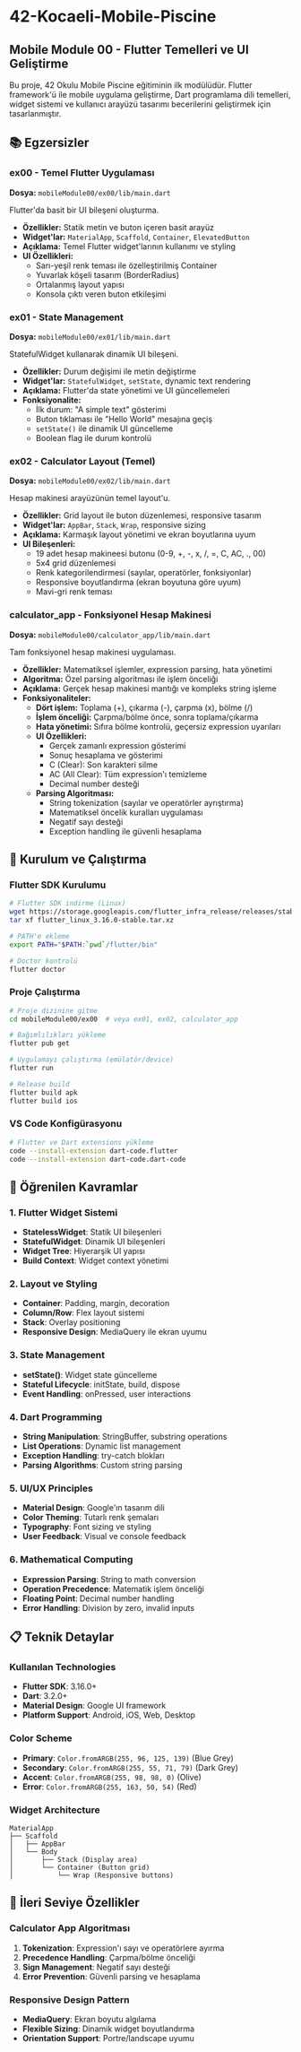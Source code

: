 # 42-Kocaeli-Mobile-Piscine
## Mobile Module 00 - Flutter Temelleri ve UI Geliştirme

Bu proje, 42 Okulu Mobile Piscine eğitiminin ilk modülüdür. Flutter framework'ü ile mobile uygulama geliştirme, Dart programlama dili temelleri, widget sistemi ve kullanıcı arayüzü tasarımı becerilerini geliştirmek için tasarlanmıştır.

## 📚 Egzersizler

### ex00 - Temel Flutter Uygulaması
**Dosya:** `mobileModule00/ex00/lib/main.dart`

Flutter'da basit bir UI bileşeni oluşturma.
- **Özellikler:** Statik metin ve buton içeren basit arayüz
- **Widget'lar:** `MaterialApp`, `Scaffold`, `Container`, `ElevatedButton`
- **Açıklama:** Temel Flutter widget'larının kullanımı ve styling
- **UI Özellikleri:**
  - Sarı-yeşil renk teması ile özelleştirilmiş Container
  - Yuvarlak köşeli tasarım (BorderRadius)
  - Ortalanmış layout yapısı
  - Konsola çıktı veren buton etkileşimi

### ex01 - State Management
**Dosya:** `mobileModule00/ex01/lib/main.dart`

StatefulWidget kullanarak dinamik UI bileşeni.
- **Özellikler:** Durum değişimi ile metin değiştirme
- **Widget'lar:** `StatefulWidget`, `setState`, dynamic text rendering
- **Açıklama:** Flutter'da state yönetimi ve UI güncellemeleri
- **Fonksiyonalite:**
  - İlk durum: "A simple text" gösterimi
  - Buton tıklaması ile "Hello World" mesajına geçiş
  - `setState()` ile dinamik UI güncelleme
  - Boolean flag ile durum kontrolü

### ex02 - Calculator Layout (Temel)
**Dosya:** `mobileModule00/ex02/lib/main.dart`

Hesap makinesi arayüzünün temel layout'u.
- **Özellikler:** Grid layout ile buton düzenlemesi, responsive tasarım
- **Widget'lar:** `AppBar`, `Stack`, `Wrap`, responsive sizing
- **Açıklama:** Karmaşık layout yönetimi ve ekran boyutlarına uyum
- **UI Bileşenleri:**
  - 19 adet hesap makineesi butonu (0-9, +, -, x, /, =, C, AC, ., 00)
  - 5x4 grid düzenlemesi
  - Renk kategorilendirmesi (sayılar, operatörler, fonksiyonlar)
  - Responsive boyutlandırma (ekran boyutuna göre uyum)
  - Mavi-gri renk teması

### calculator_app - Fonksiyonel Hesap Makinesi
**Dosya:** `mobileModule00/calculator_app/lib/main.dart`

Tam fonksiyonel hesap makinesi uygulaması.
- **Özellikler:** Matematiksel işlemler, expression parsing, hata yönetimi
- **Algoritma:** Özel parsing algoritması ile işlem önceliği
- **Açıklama:** Gerçek hesap makinesi mantığı ve kompleks string işleme
- **Fonksiyonaliteler:**
  - **Dört işlem:** Toplama (+), çıkarma (-), çarpma (x), bölme (/)
  - **İşlem önceliği:** Çarpma/bölme önce, sonra toplama/çıkarma
  - **Hata yönetimi:** Sıfıra bölme kontrolü, geçersiz expression uyarıları
  - **UI Özellikleri:**
    - Gerçek zamanlı expression gösterimi
    - Sonuç hesaplama ve gösterimi
    - C (Clear): Son karakteri silme
    - AC (All Clear): Tüm expression'ı temizleme
    - Decimal number desteği
  - **Parsing Algoritması:**
    - String tokenization (sayılar ve operatörler ayrıştırma)
    - Matematiksel öncelik kuralları uygulaması
    - Negatif sayı desteği
    - Exception handling ile güvenli hesaplama

## 🔧 Kurulum ve Çalıştırma

### Flutter SDK Kurulumu
```bash
# Flutter SDK indirme (Linux)
wget https://storage.googleapis.com/flutter_infra_release/releases/stable/linux/flutter_linux_3.16.0-stable.tar.xz
tar xf flutter_linux_3.16.0-stable.tar.xz

# PATH'e ekleme
export PATH="$PATH:`pwd`/flutter/bin"

# Doctor kontrolü
flutter doctor
```

### Proje Çalıştırma
```bash
# Proje dizinine gitme
cd mobileModule00/ex00  # veya ex01, ex02, calculator_app

# Bağımlılıkları yükleme
flutter pub get

# Uygulamayı çalıştırma (emülatör/device)
flutter run

# Release build
flutter build apk
flutter build ios
```

### VS Code Konfigürasyonu
```bash
# Flutter ve Dart extensions yükleme
code --install-extension dart-code.flutter
code --install-extension dart-code.dart-code
```

## 🎯 Öğrenilen Kavramlar

### 1. **Flutter Widget Sistemi**
   - **StatelessWidget**: Statik UI bileşenleri
   - **StatefulWidget**: Dinamik UI bileşenleri
   - **Widget Tree**: Hiyerarşik UI yapısı
   - **Build Context**: Widget context yönetimi

### 2. **Layout ve Styling**
   - **Container**: Padding, margin, decoration
   - **Column/Row**: Flex layout sistemi
   - **Stack**: Overlay positioning
   - **Responsive Design**: MediaQuery ile ekran uyumu

### 3. **State Management**
   - **setState()**: Widget state güncelleme
   - **Stateful Lifecycle**: initState, build, dispose
   - **Event Handling**: onPressed, user interactions

### 4. **Dart Programming**
   - **String Manipulation**: StringBuffer, substring operations
   - **List Operations**: Dynamic list management
   - **Exception Handling**: try-catch blokları
   - **Parsing Algorithms**: Custom string parsing

### 5. **UI/UX Principles**
   - **Material Design**: Google'ın tasarım dili
   - **Color Theming**: Tutarlı renk şemaları
   - **Typography**: Font sizing ve styling
   - **User Feedback**: Visual ve console feedback

### 6. **Mathematical Computing**
   - **Expression Parsing**: String to math conversion
   - **Operation Precedence**: Matematik işlem önceliği
   - **Floating Point**: Decimal number handling
   - **Error Handling**: Division by zero, invalid inputs

## 📋 Teknik Detaylar

### Kullanılan Technologies
- **Flutter SDK**: 3.16.0+
- **Dart**: 3.2.0+
- **Material Design**: Google UI framework
- **Platform Support**: Android, iOS, Web, Desktop

### Color Scheme
- **Primary**: `Color.fromARGB(255, 96, 125, 139)` (Blue Grey)
- **Secondary**: `Color.fromARGB(255, 55, 71, 79)` (Dark Grey)
- **Accent**: `Color.fromARGB(255, 98, 98, 0)` (Olive)
- **Error**: `Color.fromARGB(255, 163, 50, 54)` (Red)

### Widget Architecture
```
MaterialApp
├── Scaffold
│   ├── AppBar
│   └── Body
│       ├── Stack (Display area)
│       └── Container (Button grid)
│           └── Wrap (Responsive buttons)
```

## 🚀 İleri Seviye Özellikler

### Calculator App Algoritması
1. **Tokenization**: Expression'ı sayı ve operatörlere ayırma
2. **Precedence Handling**: Çarpma/bölme önceliği
3. **Sign Management**: Negatif sayı desteği
4. **Error Prevention**: Güvenli parsing ve hesaplama

### Responsive Design Pattern
- **MediaQuery**: Ekran boyutu algılama
- **Flexible Sizing**: Dinamik widget boyutlandırma
- **Orientation Support**: Portre/landscape uyumu
